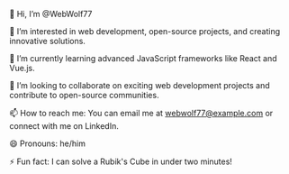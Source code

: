 👋 Hi, I’m @WebWolf77

👀 I’m interested in web development, open-source projects, and creating innovative solutions.

🌱 I’m currently learning advanced JavaScript frameworks like React and Vue.js.

💞️ I’m looking to collaborate on exciting web development projects and contribute to open-source communities.

📫 How to reach me: You can email me at webwolf77@example.com or connect with me on LinkedIn.

😄 Pronouns: he/him

⚡ Fun fact: I can solve a Rubik's Cube in under two minutes!
<!---
WebWolf77/WebWolf77 is a ✨ special ✨ repository because its `README.md` (this file) appears on your GitHub profile.
You can click the Preview link to take a look at your changes.
--->
